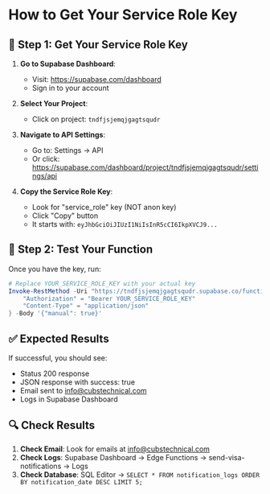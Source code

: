 # How to Get Your Service Role Key

## 🔑 Step 1: Get Your Service Role Key

1. **Go to Supabase Dashboard**:
   - Visit: https://supabase.com/dashboard
   - Sign in to your account

2. **Select Your Project**:
   - Click on project: `tndfjsjemqjgagtsqudr`

3. **Navigate to API Settings**:
   - Go to: Settings → API
   - Or click: https://supabase.com/dashboard/project/tndfjsjemqjgagtsqudr/settings/api

4. **Copy the Service Role Key**:
   - Look for "service_role" key (NOT anon key)
   - Click "Copy" button
   - It starts with: `eyJhbGciOiJIUzI1NiIsInR5cCI6IkpXVCJ9...`

## 🧪 Step 2: Test Your Function

Once you have the key, run:

```powershell
# Replace YOUR_SERVICE_ROLE_KEY with your actual key
Invoke-RestMethod -Uri "https://tndfjsjemqjgagtsqudr.supabase.co/functions/v1/send-visa-notifications" -Method POST -Headers @{
    "Authorization" = "Bearer YOUR_SERVICE_ROLE_KEY"
    "Content-Type" = "application/json"
} -Body '{"manual": true}'
```

## ✅ Expected Results

If successful, you should see:
- Status 200 response
- JSON response with success: true
- Email sent to info@cubstechnical.com
- Logs in Supabase Dashboard

## 🔍 Check Results

1. **Check Email**: Look for emails at info@cubstechnical.com
2. **Check Logs**: Supabase Dashboard → Edge Functions → send-visa-notifications → Logs
3. **Check Database**: SQL Editor → `SELECT * FROM notification_logs ORDER BY notification_date DESC LIMIT 5;` 